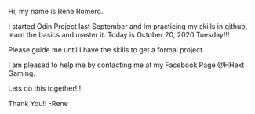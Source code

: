 Hi, my name is Rene Romero.

I started Odin Project last September and Im practicing my skills in github, learn the basics and master it.
Today is October 20, 2020 Tuesday!!!

Please guide me until I have the skills to get a formal project. 

I am pleased to help me by contacting me at my Facebook Page @HHext Gaming.

Lets do this together!!!

Thank You!!
-Rene
